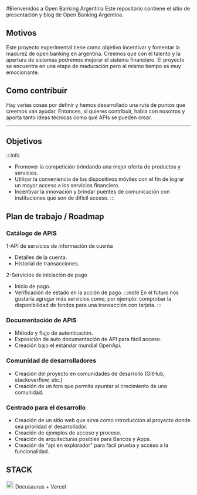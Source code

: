 #Bienvenidos a Open Banking Argentina 
Este repositorio contiene el sitio de presentación y blog de Open Banking Argentina. 

## Motivos
Este proyecto experimental tiene como objetivo incentivar y fomentar la madurez de open banking en argentina. Creemos que con el talento y la apertura de sistemas podremos mejorar el sistema financiero. 
El proyecto se encuentra en una etapa de maduración pero al mismo tiempo es muy emocionante. 
## Como contribuir
Hay varias cosas por definir y hemos desarrollado una ruta de puntos que creemos van ayudar. 
Entonces, si quieres contribuir, habla con nosotros y aporta tanto ideas técnicas como qué APIs se pueden crear. 


---
## Objetivos
:::info

*	Promover la competición brindando una mejor oferta de productos y servicios.
*	Utilizar la conveniencia de los dispositivos móviles con el fin de lograr un mayor acceso a los servicios financiero.
*	Incentivar la innovación y brindar puentes de comunicación con instituciones que son de difícil acceso.
:::

## Plan de trabajo / Roadmap
### Catálogo de APIS
1-API de servicios de información de cuenta
*	Detalles de la cuenta. 
*	Historial de transacciones.

2-Servicios de iniciación de pago
*	Inicio de pago.
*	Verificación de estado en la acción de pago.
:::note
En el futuro nos gustaría agregar más servicios como, por ejemplo: comprobar la disponibilidad de fondos para una transacción con tarjeta.
:::
### Documentación de APIS
*	Método y flujo de autenticación. 
*	Exposición de auto documentación de API para fácil acceso.
*	Creación bajo el estándar mundial OpenApi.
### Comunidad de desarrolladores
*	Creación del proyecto en comunidades de desarrollo (GitHub, stackoverflow, etc.)
*	Creación de un foro que permita apuntar al crecimiento de una comunidad.
### Centrado para el desarrollo
*	Creación de un sitio web que sirva como introducción al proyecto donde sea prioridad el desarrollador.
*	Creación de ejemplos de acceso y proceso. 
*	Creación de arquitecturas posibles para Bancos y Apps.
*	Creación de “api en explorador” para fácil prueba y acceso a la funcionalidad.
## STACK
<a href="https://reactjs.org/" title="React"><img src="https://github.com/tomchen/stack-icons/blob/master/logos/react.svg" alt="React" width="21px" height="21px"></a>
Docusaurus + Vercel
